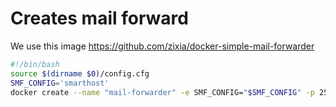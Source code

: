 # Creates mail forward
We use this image https://github.com/zixia/docker-simple-mail-forwarder

```` bash
#!/bin/bash
source $(dirname $0)/config.cfg
SMF_CONFIG='smarthost'
docker create --name "mail-forwarder" -e SMF_CONFIG="$SMF_CONFIG" -p 25:25 --link smarthost:smarthost zixia/simple-mail-forwarder

````
